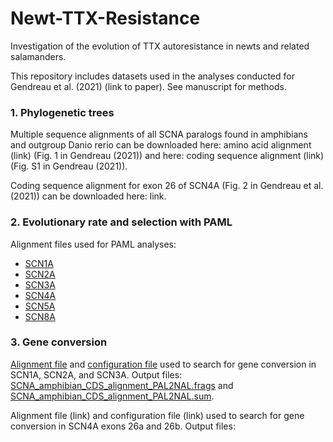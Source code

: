 # Newt-TTX-Resistance
Investigation of the evolution of TTX autoresistance in newts and related salamanders.


This repository includes datasets used in the analyses conducted for Gendreau et al. (2021) (link to paper). See manuscript for methods.




### 1. Phylogenetic trees

Multiple sequence alignments of all SCNA paralogs found in amphibians and outgroup Danio rerio can be downloaded here: amino acid alignment (link) (Fig. 1 in Gendreau (2021)) and here: coding sequence alignment (link) (Fig. S1 in Gendreau (2021)).

Coding sequence alignment for exon 26 of SCN4A (Fig. 2 in Gendreau et al. (2021)) can be downloaded here: link.


### 2. Evolutionary rate and selection with PAML

Alignment files used for PAML analyses:
* [SCN1A](SCN1A_CDS_alignment.fasta)
* [SCN2A](SCN2A_CDS_alignment.fasta)
* [SCN3A](SCN3A_CDS_alignment.fasta)
* [SCN4A](SCN4A_CDS_alignment.fasta)
* [SCN5A](SCN5A_CDS_alignment.fasta)
* [SCN8A](SCN8A_CDS_alignment.fasta)


### 3. Gene conversion

[Alignment file](SCNA_amphibian_CDS_alignment_geneconv.fasta) and [configuration file](Geneconv_config_SCN1A-2A-3A.cfg) used to search for gene conversion in SCN1A, SCN2A, and SCN3A. Output files: [SCNA_amphibian_CDS_alignment_PAL2NAL.frags](SCNA_amphibian_CDS_alignment_PAL2NAL.frags) and [SCNA_amphibian_CDS_alignment_PAL2NAL.sum](SCNA_amphibian_CDS_alignment_PAL2NAL.sum).

Alignment file (link) and configuration file (link) used to search for gene conversion in SCN4A exons 26a and 26b. Output files: 


